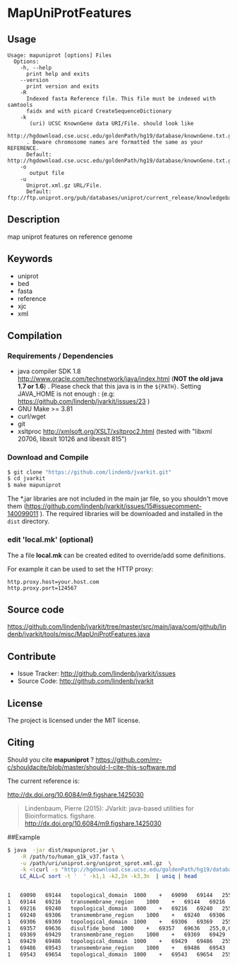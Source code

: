 # MapUniProtFeatures


## Usage

```
Usage: mapuniprot [options] Files
  Options:
    -h, --help
      print help and exits
    --version
      print version and exits
    -R
      Indexed fasta Reference file. This file must be indexed with samtools 
      faidx and with picard CreateSequenceDictionary
    -k
       (uri) UCSC KnownGene data URI/File. should look like 
      http://hgdownload.cse.ucsc.edu/goldenPath/hg19/database/knownGene.txt.gz 
      . Beware chromosome names are formatted the same as your REFERENCE.
      Default: http://hgdownload.cse.ucsc.edu/goldenPath/hg19/database/knownGene.txt.gz
    -o
       output file
    -u
      Uniprot.xml.gz URL/File.
      Default: ftp://ftp.uniprot.org/pub/databases/uniprot/current_release/knowledgebase/complete/uniprot_sprot.xml.gz

```


## Description

map uniprot features on reference genome


## Keywords

 * uniprot
 * bed
 * fasta
 * reference
 * xjc
 * xml


## Compilation

### Requirements / Dependencies

* java compiler SDK 1.8 http://www.oracle.com/technetwork/java/index.html (**NOT the old java 1.7 or 1.6**) . Please check that this java is in the `${PATH}`. Setting JAVA_HOME is not enough : (e.g: https://github.com/lindenb/jvarkit/issues/23 )
* GNU Make >= 3.81
* curl/wget
* git
* xsltproc http://xmlsoft.org/XSLT/xsltproc2.html (tested with "libxml 20706, libxslt 10126 and libexslt 815")


### Download and Compile

```bash
$ git clone "https://github.com/lindenb/jvarkit.git"
$ cd jvarkit
$ make mapuniprot
```

The *.jar libraries are not included in the main jar file, so you shouldn't move them (https://github.com/lindenb/jvarkit/issues/15#issuecomment-140099011 ).
The required libraries will be downloaded and installed in the `dist` directory.

### edit 'local.mk' (optional)

The a file **local.mk** can be created edited to override/add some definitions.

For example it can be used to set the HTTP proxy:

```
http.proxy.host=your.host.com
http.proxy.port=124567
```
## Source code 

https://github.com/lindenb/jvarkit/tree/master/src/main/java/com/github/lindenb/jvarkit/tools/misc/MapUniProtFeatures.java

## Contribute

- Issue Tracker: http://github.com/lindenb/jvarkit/issues
- Source Code: http://github.com/lindenb/jvarkit

## License

The project is licensed under the MIT license.

## Citing

Should you cite **mapuniprot** ? https://github.com/mr-c/shouldacite/blob/master/should-I-cite-this-software.md

The current reference is:

http://dx.doi.org/10.6084/m9.figshare.1425030

> Lindenbaum, Pierre (2015): JVarkit: java-based utilities for Bioinformatics. figshare.
> http://dx.doi.org/10.6084/m9.figshare.1425030


##Example

```bash
$ java  -jar dist/mapuniprot.jar \
	-R /path/to/human_g1k_v37.fasta \
	-u /path/uri/uniprot.org/uniprot_sprot.xml.gz  \
	-k <(curl -s "http://hgdownload.cse.ucsc.edu/goldenPath/hg19/database/knownGene.txt.gz" | gunzip -c | awk -F '        ' '{if($2 ~ ".*_.*") next; OFS="       "; gsub(/chr/,"",$2);print;}'   ) |\
	LC_ALL=C sort -t '	' -k1,1 -k2,2n -k3,3n  | uniq | head


1	69090	69144	topological_domain	1000	+	69090	69144	255,0,0	1	54	0
1	69144	69216	transmembrane_region	1000	+	69144	69216	255,0,0	1	72	0
1	69216	69240	topological_domain	1000	+	69216	69240	255,0,0	1	24	0
1	69240	69306	transmembrane_region	1000	+	69240	69306	255,0,0	1	66	0
1	69306	69369	topological_domain	1000	+	69306	69369	255,0,0	1	63	0
1	69357	69636	disulfide_bond	1000	+	69357	69636	255,0,0	1	279	0
1	69369	69429	transmembrane_region	1000	+	69369	69429	255,0,0	1	60	0
1	69429	69486	topological_domain	1000	+	69429	69486	255,0,0	1	57	0
1	69486	69543	transmembrane_region	1000	+	69486	69543	255,0,0	1	57	0
1	69543	69654	topological_domain	1000	+	69543	69654	255,0,0	1	111	0
```

